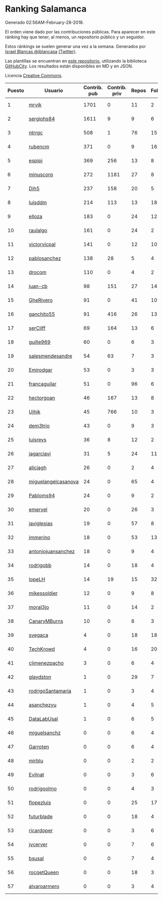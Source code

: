 # Ranking Salamanca

Generado 02:56AM-February-28-2018.

El orden viene dado por las contribuciones públicas. Para aparecer en este ránking hay que tener, al menos, un repositorio público y un seguidor.

Estos ránkings se suelen generar una vez a la semana. Generados por [Israel Blancas @iblancasa](https://github.com/iblancasa/) [(Twitter)](https://twitter.com/iblancasa).

Las plantillas se encuentran en [este repositorio](https://github.com/iblancasa/GH-Spanish-Ranking), utilizando la biblioteca [GitHubCity](https://github.com/iblancasa/GitHubCity). Los resultados están disponibles en MD y en JSON.

Licencia [Creative Commons](https://creativecommons.org/licenses/by/4.0/).

| Puesto   |  Usuario  | Contrib. pub | Contrib. priv |Repos| Followers | Desde |  Avatar  |
|----------|-----------|--------------|---------------|-----|-----------|-------|----------|
|1|[mrvik](https://github.com/mrvik)|1701|0|11|2|2016-04-23|![mrvik](https://avatars0.githubusercontent.com/u/18632536)|
|2|[sergiohs84](https://github.com/sergiohs84)|1611|9|9|6|2015-03-28|![sergiohs84](https://avatars2.githubusercontent.com/u/11694066)|
|3|[ntrrgc](https://github.com/ntrrgc)|508|1|76|15|2011-08-24|![ntrrgc](https://avatars3.githubusercontent.com/u/1002436)|
|4|[rubencm](https://github.com/rubencm)|371|0|9|16|2011-06-29|![rubencm](https://avatars2.githubusercontent.com/u/885208)|
|5|[espipj](https://github.com/espipj)|369|256|13|8|2015-06-12|![espipj](https://avatars0.githubusercontent.com/u/12865914)|
|6|[minuscorp](https://github.com/minuscorp)|272|1181|27|8|2013-03-09|![minuscorp](https://avatars1.githubusercontent.com/u/3819883)|
|7|[Dih5](https://github.com/Dih5)|237|158|20|5|2015-04-22|![Dih5](https://avatars2.githubusercontent.com/u/12070738)|
|8|[luisddm](https://github.com/luisddm)|214|113|13|18|2012-12-06|![luisddm](https://avatars1.githubusercontent.com/u/2978951)|
|9|[elloza](https://github.com/elloza)|183|0|24|12|2015-02-24|![elloza](https://avatars2.githubusercontent.com/u/11179372)|
|10|[raulalgo](https://github.com/raulalgo)|161|0|24|2|2014-07-03|![raulalgo](https://avatars2.githubusercontent.com/u/8058228)|
|11|[victorvicpal](https://github.com/victorvicpal)|141|0|12|10|2014-12-02|![victorvicpal](https://avatars0.githubusercontent.com/u/10044742)|
|12|[pablosanchez](https://github.com/pablosanchez)|138|28|5|4|2015-11-08|![pablosanchez](https://avatars1.githubusercontent.com/u/15718615)|
|13|[drocom](https://github.com/drocom)|110|0|4|2|2017-10-05|![drocom](https://avatars2.githubusercontent.com/u/32545645)|
|14|[juan-cb](https://github.com/juan-cb)|98|151|27|14|2012-12-01|![juan-cb](https://avatars3.githubusercontent.com/u/2938045)|
|15|[GheRivero](https://github.com/GheRivero)|91|0|41|10|2010-04-17|![GheRivero](https://avatars1.githubusercontent.com/u/246245)|
|16|[ganchito55](https://github.com/ganchito55)|91|416|26|13|2013-06-17|![ganchito55](https://avatars2.githubusercontent.com/u/4716972)|
|17|[serCliff](https://github.com/serCliff)|69|164|13|6|2015-07-27|![serCliff](https://avatars0.githubusercontent.com/u/13519478)|
|18|[guille969](https://github.com/guille969)|60|0|6|3|2015-11-14|![guille969](https://avatars2.githubusercontent.com/u/15845488)|
|19|[salesmendesandre](https://github.com/salesmendesandre)|54|63|7|3|2016-04-03|![salesmendesandre](https://avatars1.githubusercontent.com/u/18242653)|
|20|[Emirodgar](https://github.com/Emirodgar)|53|0|3|3|2013-04-30|![Emirodgar](https://avatars1.githubusercontent.com/u/4302127)|
|21|[francaguilar](https://github.com/francaguilar)|51|0|96|6|2015-03-19|![francaguilar](https://avatars3.githubusercontent.com/u/11558278)|
|22|[hectorgoan](https://github.com/hectorgoan)|46|167|13|8|2013-08-12|![hectorgoan](https://avatars0.githubusercontent.com/u/5213294)|
|23|[Ujhik](https://github.com/Ujhik)|45|766|10|3|2017-03-07|![Ujhik](https://avatars3.githubusercontent.com/u/26257128)|
|24|[dem3trio](https://github.com/dem3trio)|43|0|9|3|2011-05-05|![dem3trio](https://avatars0.githubusercontent.com/u/770253)|
|25|[luisreys](https://github.com/luisreys)|36|8|12|2|2015-11-18|![luisreys](https://avatars3.githubusercontent.com/u/15910155)|
|26|[jagarciavi](https://github.com/jagarciavi)|31|5|24|11|2012-05-07|![jagarciavi](https://avatars0.githubusercontent.com/u/1713002)|
|27|[aliciagh](https://github.com/aliciagh)|26|0|2|4|2012-01-12|![aliciagh](https://avatars2.githubusercontent.com/u/1325629)|
|28|[miguelangelcasanova](https://github.com/miguelangelcasanova)|24|0|65|4|2011-04-02|![miguelangelcasanova](https://avatars3.githubusercontent.com/u/705695)|
|29|[Pabloms94](https://github.com/Pabloms94)|24|0|9|2|2016-02-11|![Pabloms94](https://avatars1.githubusercontent.com/u/17175704)|
|30|[emervel](https://github.com/emervel)|20|0|26|3|2014-05-11|![emervel](https://avatars2.githubusercontent.com/u/7548274)|
|31|[javiglesias](https://github.com/javiglesias)|19|0|57|8|2014-10-06|![javiglesias](https://avatars3.githubusercontent.com/u/9042602)|
|32|[jmmerino](https://github.com/jmmerino)|18|0|53|13|2011-10-26|![jmmerino](https://avatars2.githubusercontent.com/u/1152640)|
|33|[antoniojuansanchez](https://github.com/antoniojuansanchez)|18|0|9|4|2013-10-01|![antoniojuansanchez](https://avatars0.githubusercontent.com/u/5586585)|
|34|[rodrigobb](https://github.com/rodrigobb)|14|0|18|4|2012-04-12|![rodrigobb](https://avatars2.githubusercontent.com/u/1637465)|
|35|[lopeLH](https://github.com/lopeLH)|14|19|15|32|2014-04-29|![lopeLH](https://avatars1.githubusercontent.com/u/7440734)|
|36|[mikessoldier](https://github.com/mikessoldier)|12|0|9|8|2013-10-23|![mikessoldier](https://avatars3.githubusercontent.com/u/5755381)|
|37|[moral3jo](https://github.com/moral3jo)|11|0|14|2|2010-12-15|![moral3jo](https://avatars1.githubusercontent.com/u/524380)|
|38|[CanaryMBurns](https://github.com/CanaryMBurns)|10|0|8|3|2015-11-07|![CanaryMBurns](https://avatars0.githubusercontent.com/u/15707911)|
|39|[svegaca](https://github.com/svegaca)|4|0|18|18|2010-02-03|![svegaca](https://avatars0.githubusercontent.com/u/196002)|
|40|[TechKrowd](https://github.com/TechKrowd)|4|0|16|20|2015-10-10|![TechKrowd](https://avatars2.githubusercontent.com/u/15065592)|
|41|[cjimenezpacho](https://github.com/cjimenezpacho)|3|0|6|4|2012-09-26|![cjimenezpacho](https://avatars3.githubusercontent.com/u/2428271)|
|42|[glaydston](https://github.com/glaydston)|1|0|29|7|2012-08-11|![glaydston](https://avatars0.githubusercontent.com/u/2137309)|
|43|[rodrigoSantamaria](https://github.com/rodrigoSantamaria)|1|0|3|4|2012-04-02|![rodrigoSantamaria](https://avatars3.githubusercontent.com/u/1600691)|
|44|[asanchezyu](https://github.com/asanchezyu)|1|0|4|5|2014-05-13|![asanchezyu](https://avatars2.githubusercontent.com/u/7567924)|
|45|[DataLabUsal](https://github.com/DataLabUsal)|1|0|6|5|2016-05-18|![DataLabUsal](https://avatars0.githubusercontent.com/u/19425138)|
|46|[miguelsanchz](https://github.com/miguelsanchz)|0|0|6|4|2012-07-10|![miguelsanchz](https://avatars2.githubusercontent.com/u/1951141)|
|47|[Garroten](https://github.com/Garroten)|0|0|6|4|2008-05-04|![Garroten](https://avatars1.githubusercontent.com/u/9264)|
|48|[mirblu](https://github.com/mirblu)|0|0|2|2|2010-02-17|![mirblu](https://avatars0.githubusercontent.com/u/205173)|
|49|[Evilnat](https://github.com/Evilnat)|0|0|3|6|2011-01-12|![Evilnat](https://avatars1.githubusercontent.com/u/560108)|
|50|[rodrigoolmo](https://github.com/rodrigoolmo)|0|0|4|3|2011-04-09|![rodrigoolmo](https://avatars2.githubusercontent.com/u/719905)|
|51|[flopezluis](https://github.com/flopezluis)|0|0|25|17|2010-11-01|![flopezluis](https://avatars0.githubusercontent.com/u/463135)|
|52|[futurblade](https://github.com/futurblade)|0|0|18|4|2012-10-03|![futurblade](https://avatars3.githubusercontent.com/u/2479273)|
|53|[ricardoper](https://github.com/ricardoper)|0|0|3|6|2013-08-04|![ricardoper](https://avatars2.githubusercontent.com/u/5161172)|
|54|[jvcerver](https://github.com/jvcerver)|0|0|7|6|2013-10-22|![jvcerver](https://avatars3.githubusercontent.com/u/5751143)|
|55|[bsusal](https://github.com/bsusal)|0|0|7|4|2014-02-26|![bsusal](https://avatars1.githubusercontent.com/u/6797598)|
|56|[rocqetQueen](https://github.com/rocqetQueen)|0|0|18|3|2013-10-17|![rocqetQueen](https://avatars1.githubusercontent.com/u/5708398)|
|57|[alvaroarmero](https://github.com/alvaroarmero)|0|0|3|4|2016-01-22|![alvaroarmero](https://avatars1.githubusercontent.com/u/16842883)|
